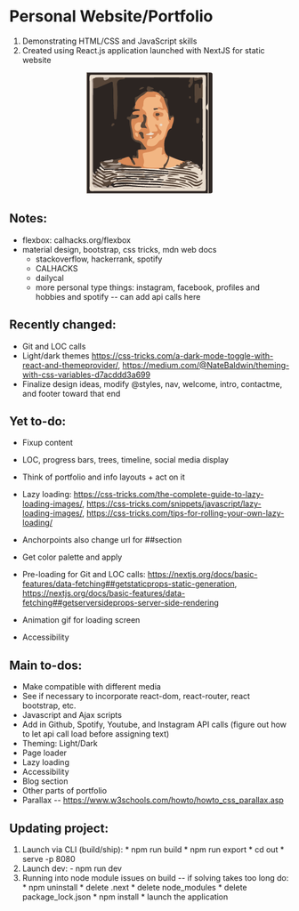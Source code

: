 # Personal Website/Portfolio

1. Demonstrating HTML/CSS and JavaScript skills
2. Created using React.js application launched with NextJS for static website

<p align="center">
  <img src="static/genImages/3-color-trace.png" alt="Profile Image" />
</p>

## Notes:
- flexbox: calhacks.org/flexbox
- material design, bootstrap, css tricks, mdn web docs
  - stackoverflow, hackerrank, spotify
  - CALHACKS
  - dailycal
  - more personal type things: instagram, facebook, profiles and hobbies and spotify -- can add api calls here

## Recently changed:
  - Git and LOC calls
  - Light/dark themes https://css-tricks.com/a-dark-mode-toggle-with-react-and-themeprovider/, https://medium.com/@NateBaldwin/theming-with-css-variables-d7acddd3a699
  - Finalize design ideas, modify @styles, nav, welcome, intro, contactme, and footer toward that end

## Yet to-do:
  - Fixup content
  - LOC, progress bars, trees, timeline, social media display
  - Think of portfolio and info layouts + act on it
  - Lazy loading: https://css-tricks.com/the-complete-guide-to-lazy-loading-images/, https://css-tricks.com/snippets/javascript/lazy-loading-images/, https://css-tricks.com/tips-for-rolling-your-own-lazy-loading/

  - Anchorpoints also change url for ##section
  - Get color palette and apply
  - Pre-loading for Git and LOC calls: https://nextjs.org/docs/basic-features/data-fetching##getstaticprops-static-generation, https://nextjs.org/docs/basic-features/data-fetching##getserversideprops-server-side-rendering

  - Animation gif for loading screen
  - Accessibility

## Main to-dos:
  - Make compatible with different media
  - See if necessary to incorporate react-dom, react-router, react bootstrap, etc.
  - Javascript and Ajax scripts
  - Add in Github, Spotify, Youtube, and Instagram API calls (figure out how to let api call load before assigning text)
  - Theming: Light/Dark
  - Page loader
  - Lazy loading
  - Accessibility
  - Blog section
  - Other parts of portfolio
  - Parallax -- https://www.w3schools.com/howto/howto_css_parallax.asp

## Updating project:
  1. Launch via CLI (build/ship):
    * npm run build
    * npm run export
    * cd out
    * serve -p 8080
  2. Launch dev:
    - npm run dev
  3. Running into node module issues on build -- if solving takes too long do:
    * npm uninstall
    * delete .next
    * delete node_modules
    * delete package_lock.json
    * npm install
    * launch the application
